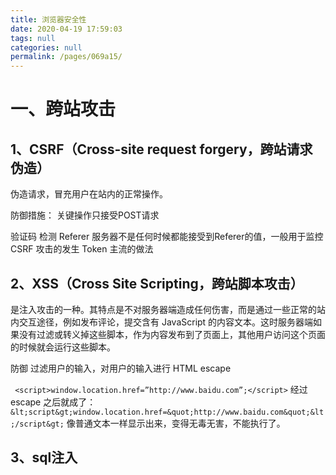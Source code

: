 ```yaml
---
title: 浏览器安全性
date: 2020-04-19 17:59:03
tags: null
categories: null
permalink: /pages/069a15/
---
```

# 一、跨站攻击
## 1、CSRF（Cross-site request forgery，跨站请求伪造）
伪造请求，冒充用户在站内的正常操作。

防御措施：
关键操作只接受POST请求

验证码
检测 Referer
服务器不是任何时候都能接受到Referer的值，一般用于监控 CSRF 攻击的发生
Token
主流的做法
## 2、XSS（Cross Site Scripting，跨站脚本攻击）
是注入攻击的一种。其特点是不对服务器端造成任何伤害，而是通过一些正常的站内交互途径，例如发布评论，提交含有 JavaScript 的内容文本。这时服务器端如果没有过滤或转义掉这些脚本，作为内容发布到了页面上，其他用户访问这个页面的时候就会运行这些脚本。

防御
过滤用户的输入，对用户的输入进行 HTML escape

` <script>window.location.href=”http://www.baidu.com”;</script>`
经过 escape 之后就成了：
`&lt;script&gt;window.location.href=&quot;http://www.baidu.com&quot;&lt;/script&gt;`
像普通文本一样显示出来，变得无毒无害，不能执行了。
## 3、sql注入
